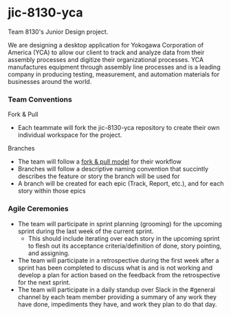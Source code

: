 # jic-8130-yca

Team 8130's Junior Design project.

We are designing a desktop application for Yokogawa Corporation of America (YCA) to allow our client to track and analyze data from their assembly processes and digitize their organizational processes. YCA manufactures equipment through assembly line processes and is a leading company in producing testing, measurement, and automation materials for businesses around the world. 

### Team Conventions

Fork & Pull
- Each teammate will fork the jic-8130-yca repository to create their own individual workspace for the project.

Branches
- The team will follow a [fork & pull model](https://gist.github.com/Chaser324/ce0505fbed06b947d962) for their workflow
- Branches will follow a descriptive naming convention that succintly describes the feature or story the branch will be used for
- A branch will be created for each epic (Track, Report, etc.), and for each story within those epics

### Agile Ceremonies

- The team will participate in sprint planning (grooming) for the upcoming sprint during the last week of the current sprint.
  - This should include iterating over each story in the upcoming sprint to flesh out its acceptance criteria/definition of done, story pointing, and assigning.
- The team will participate in a retrospective during the first week after a sprint has been completed to discuss what is and is not working and develop a plan for action based on the feedback from the retrospective for the next sprint.
- The team will participate in a daily standup over Slack in the #general channel by each team member providing a summary of any work they have done, impediments they have, and work they plan to do that day.
